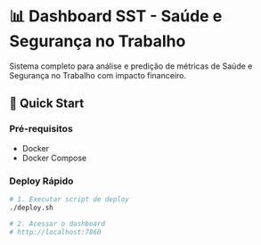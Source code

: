 # 📊 Dashboard SST - Saúde e Segurança no Trabalho

Sistema completo para análise e predição de métricas de Saúde e Segurança no Trabalho com impacto financeiro.

## 🚀 Quick Start

### Pré-requisitos
- Docker
- Docker Compose

### Deploy Rápido

```bash
# 1. Executar script de deploy
./deploy.sh

# 2. Acessar o dashboard
# http://localhost:7860
